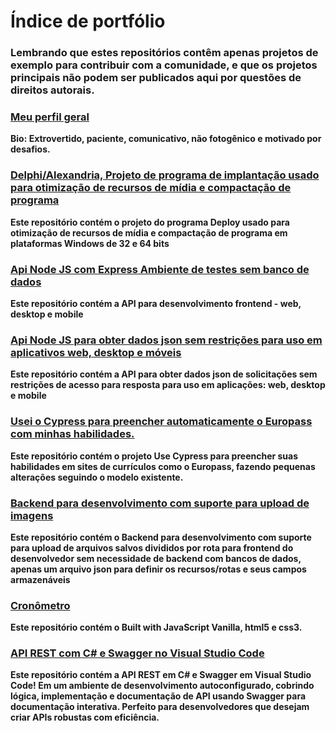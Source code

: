 # Índice de portfólio

### Lembrando que estes repositórios contêm apenas projetos de exemplo para contribuir com a comunidade, e que os projetos principais não podem ser publicados aqui por questões de direitos autorais.

### [Meu perfil geral](https://github.com/luisnt)
**Bio: Extrovertido, paciente, comunicativo, não fotogênico e motivado por desafios.**

### [Delphi/Alexandria, Projeto de programa de implantação usado para otimização de recursos de mídia e compactação de programa](https://github.com/luis-portfolio/Deploy)
**Este repositório contém o projeto do programa Deploy usado para otimização de recursos de mídia e compactação de programa em plataformas Windows de 32 e 64 bits**

### [Api Node JS com Express Ambiente de testes sem banco de dados](https://github.com/luis-portfolio/Node.JS-Server-with-Express)
**Este repositório contém a API para desenvolvimento frontend - web, desktop e mobile**

### [Api Node JS para obter dados json sem restrições para uso em aplicativos web, desktop e móveis](https://github.com/luis-portfolio/Api-Node.JS-with-express-to-proxy-url)
**Este repositório contém a API para obter dados json de solicitações sem restrições de acesso para resposta para uso em aplicações: web, desktop e mobile**

### [Usei o Cypress para preencher automaticamente o Europass com minhas habilidades.](https://github.com/luis-portfolio/Autofill-Europass-with-Cypress)
**Este repositório contém o projeto Use Cypress para preencher suas habilidades em sites de currículos como o Europass, fazendo pequenas alterações seguindo o modelo existente.**

### [Backend para desenvolvimento com suporte para upload de imagens](https://github.com/luis-portfolio/backdev)
**Este repositório contém o Backend para desenvolvimento com suporte para upload de arquivos salvos divididos por rota para frontend do desenvolvedor sem necessidade de backend com bancos de dados, apenas um arquivo json para definir os recursos/rotas e seus campos armazenáveis**

### [Cronômetro](https://github.com/luis-portfolio/Chronometer)
**Este repositório contém o Built with JavaScript Vanilla, html5 e css3.**

### [API REST com C# e Swagger no Visual Studio Code](https://github.com/luis-portfolio/Api-REST-C-Sharp)
**Este repositório contém a API REST em C# e Swagger em Visual Studio Code! Em um ambiente de desenvolvimento autoconfigurado, cobrindo lógica, implementação e documentação de API usando Swagger para documentação interativa. Perfeito para desenvolvedores que desejam criar APIs robustas com eficiência.**
